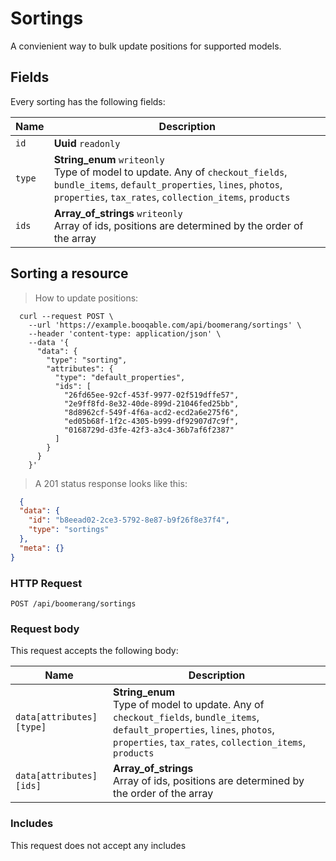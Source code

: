# Sortings

A convienient way to bulk update positions for supported models.

## Fields
Every sorting has the following fields:

Name | Description
-- | --
`id` | **Uuid** `readonly`<br>
`type` | **String_enum** `writeonly`<br>Type of model to update. Any of `checkout_fields`, `bundle_items`, `default_properties`, `lines`, `photos`, `properties`, `tax_rates`, `collection_items`, `products`
`ids` | **Array_of_strings** `writeonly`<br>Array of ids, positions are determined by the order of the array


## Sorting a resource



> How to update positions:

```shell
  curl --request POST \
    --url 'https://example.booqable.com/api/boomerang/sortings' \
    --header 'content-type: application/json' \
    --data '{
      "data": {
        "type": "sorting",
        "attributes": {
          "type": "default_properties",
          "ids": [
            "26fd65ee-92cf-453f-9977-02f519dffe57",
            "2e9ff8fd-8e32-40de-899d-21046fed25bb",
            "8d8962cf-549f-4f6a-acd2-ecd2a6e275f6",
            "ed05b68f-1f2c-4305-b999-df92907d7c9f",
            "0168729d-d3fe-42f3-a3c4-36b7af6f2387"
          ]
        }
      }
    }'
```

> A 201 status response looks like this:

```json
  {
  "data": {
    "id": "b8eead02-2ce3-5792-8e87-b9f26f8e37f4",
    "type": "sortings"
  },
  "meta": {}
}
```

### HTTP Request

`POST /api/boomerang/sortings`

### Request body

This request accepts the following body:

Name | Description
-- | --
`data[attributes][type]` | **String_enum** <br>Type of model to update. Any of `checkout_fields`, `bundle_items`, `default_properties`, `lines`, `photos`, `properties`, `tax_rates`, `collection_items`, `products`
`data[attributes][ids]` | **Array_of_strings** <br>Array of ids, positions are determined by the order of the array


### Includes

This request does not accept any includes